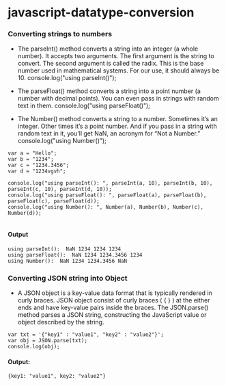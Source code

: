 # javascript-datatype-conversion


### Converting strings to numbers

* The parseInt() method converts a string into an integer (a whole number). It accepts two arguments. The first argument is the string to convert. The second argument is called the radix. This is the base number used in mathematical systems. For our use, it should always be 10.
		console.log("using parseInt()");
    
* The parseFloat() method converts a string into a point number (a number with decimal points). You can even pass in strings with random text in them.
		console.log("using parseFloat()");
    
* The Number() method converts a string to a number. Sometimes it’s an integer. Other times it’s a point number. And if you pass in a string with random text in it, you’ll get NaN, an acronym for “Not a Number.”
		console.log("using Number()");  

```
var a = "Hello";
var b = "1234";
var c = "1234.3456";
var d = "1234vgvh";

console.log("using parseInt(): ", parseInt(a, 10), parseInt(b, 10), parseInt(c, 10), parseInt(d, 10));
console.log("using parseFloat(): ", parseFloat(a), parseFloat(b), parseFloat(c), parseFloat(d));
console.log("using Number(): ", Number(a), Number(b), Number(c), Number(d));
    
```

#### Output 
```
using parseInt():  NaN 1234 1234 1234
using parseFloat():  NaN 1234 1234.3456 1234
using Number():  NaN 1234 1234.3456 NaN
```

### Converting JSON string into Object
* A JSON object is a key-value data format that is typically rendered in curly braces. JSON object consist of curly braces ( { } ) at the either ends and have key-value pairs inside the braces. The JSON.parse() method parses a JSON string, constructing the JavaScript value or object described by the string.

```
var txt = '{"key1" : "value1", "key2" : "value2"}';
var obj = JSON.parse(txt);
console.log(obj);
``` 

#### Output:
```
{key1: "value1", key2: "value2"}
```

